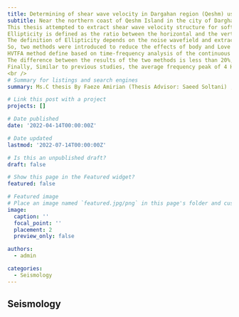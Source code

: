 ```yaml
---
title: Determining of shear wave velocity in Dargahan region (Qeshm) using “RayDec” and “HVTFA” technique.
subtitle: Near the northern coast of Qeshm Island in the city of Darghahan, a series of ambient noise vibrations were done by Haghshenas in 2010.<br />
This thesis attempted to extract shear wave velocity structure for soft and shallow deposits by inverting Rayleigh wave ellipticity in order to learn more about possible site effects.<br />
Ellipticity is defined as the ratio between the horizontal and the vertical Rayleigh wave particle motions, which is strongly related to the local soil structure. Since the 1970s, this method has been promoted and popularized experimentally (Nogoshi and Igarashi 1971, Yamakana et al., 1994) and numerically (Lachet and Bard 1994, Bard 1999). <br />
The definition of Ellipticity depends on the noise wavefield and extracting pure properties of Rayleigh waves. <br />
So, two methods were introduced to reduce the effects of body and Love waves from the wavefield.<br />
HVTFA method define based on time-frequency analysis of the continuous wavelet transforms and the RayDec method by summing and stacking buffered signal windows.<br />
The difference between the results of the two methods is less than 20%, and a comparison with the average boreholes VS30 reveals a shear wave velocity difference of less than 10%. However, this comparison makes it impossible to form a definitive opinion regarding sediment depth.<br />
Finally, Similar to previous studies, the average frequency peak of 4 Hz indicates the presence of alluvium with relatively low thickness and low velocity in this region.<br />
<br />
# Summary for listings and search engines
summary: Ms.C thesis By Faeze Amirian (Thesis Advisor: Saeed Soltani) , Institute of Geophysics , University of Tehran

# Link this post with a project
projects: []

# Date published
date: '2022-04-14T00:00:00Z'

# Date updated
lastmod: '2022-07-14T00:00:00Z'

# Is this an unpublished draft?
draft: false

# Show this page in the Featured widget?
featured: false

# Featured image
# Place an image named `featured.jpg/png` in this page's folder and customize its options here.
image:
  caption: ''
  focal_point: ''
  placement: 2
  preview_only: false

authors:
  - admin

categories:
  - Seismology
---
```


## Seismology